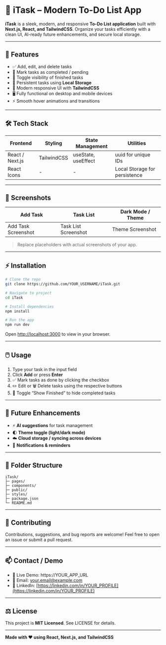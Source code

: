 
# 📝 iTask – Modern To-Do List App

**iTask** is a sleek, modern, and responsive **To-Do List application** built with **Next.js, React, and TailwindCSS**. Organize your tasks efficiently with a clean UI, AI-ready future enhancements, and secure local storage.

---

## 🚀 Features

* ✅ Add, edit, and delete tasks
* 🔄 Mark tasks as completed / pending
* 👀 Toggle visibility of finished tasks
* 💾 Persistent tasks using **Local Storage**
* 🎨 Modern responsive UI with **TailwindCSS**
* 🖥️ Fully functional on desktop and mobile devices
* ⚡ Smooth hover animations and transitions

---

## 🛠️ Tech Stack

| Frontend        | Styling     | State Management    | Utilities                     |
| --------------- | ----------- | ------------------- | ----------------------------- |
| React / Next.js | TailwindCSS | useState, useEffect | uuid for unique IDs           |
| React Icons     | -           | -                   | Local Storage for persistence |

---

## 📸 Screenshots

| Add Task            | Task List            | Dark Mode / Theme |
| ------------------- | -------------------- | ----------------- |
| Add Task Screenshot | Task List Screenshot | Theme Screenshot  |

> Replace placeholders with actual screenshots of your app.

---

## ⚡ Installation

```bash
# Clone the repo
git clone https://github.com/YOUR_USERNAME/iTask.git

# Navigate to project
cd iTask

# Install dependencies
npm install

# Run the app
npm run dev
```

Open [http://localhost:3000](http://localhost:3000) to view in your browser.

---

## 🖱️ Usage

1. Type your task in the input field
2. Click **Add** or press **Enter**
3. ✅ Mark tasks as done by clicking the checkbox
4. ✏️ Edit or 🗑️ Delete tasks using the respective buttons
5. 👀 Toggle “Show Finished” to hide completed tasks

---

## 🌟 Future Enhancements

* ⚡ **AI suggestions** for task management
* 🌓 **Theme toggle (light/dark mode)**
* ☁️ **Cloud storage / syncing across devices**
* 🔔 **Notifications & reminders**

---

## 📂 Folder Structure

```
iTask/
├─ pages/
├─ components/
├─ public/
├─ styles/
├─ package.json
└─ README.md
```

---

## 📌 Contributing

Contributions, suggestions, and bug reports are welcome! Feel free to open an issue or submit a pull request.

---

## 📫 Contact / Demo

* 🔗 Live Demo: https://YOUR_APP_URL
* 📧 Email: [your.email@example.com](mailto:your.email@example.com)
* 💼 LinkedIn: [https://linkedin.com/in/YOUR_PROFILE](https://linkedin.com/in/YOUR_PROFILE)

---

## ⚖️ License

This project is **MIT Licensed**. See LICENSE for details.

---

**Made with ❤️ using React, Next.js, and TailwindCSS**
